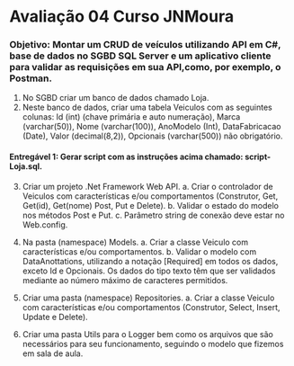 # Avaliação 04 Curso JNMoura

### Objetivo: Montar um CRUD de veículos utilizando API em C#, base de dados no SGBD SQL Server e um aplicativo cliente para validar as requisições em sua API,como, por exemplo, o Postman.

1) No SGBD criar um banco de dados chamado Loja.
2) Neste banco de dados, criar uma tabela Veiculos com as seguintes colunas: Id (int)
(chave primária e auto numeração), Marca (varchar(50)), Nome (varchar(100)),
AnoModelo (Int), DataFabricacao (Date), Valor (decimal(8,2)), Opcionais (varchar(500))
não obrigatório.
#### Entregável 1: Gerar script com as instruções acima chamado: script-Loja.sql.

3) Criar um projeto .Net Framework Web API.
  a. Criar o controlador de Veiculos com características e/ou comportamentos
    (Construtor, Get, Get(id), Get(nome) Post, Put e Delete).
  b. Validar o estado do modelo nos métodos Post e Put.
  c. Parâmetro string de conexão deve estar no Web.config.
4) Na pasta (namespace) Models.
  a. Criar a classe Veiculo com características e/ou comportamentos.
  b. Validar o modelo com DataAnottations, utilizando a notação [Required] em todos
  os dados, exceto Id e Opcionais. Os dados do tipo texto têm que ser validados
  mediante ao número máximo de caracteres permitidos.

5) Criar uma pasta (namespace) Repositories.
  a. Criar a classe Veiculo com características e/ou comportamentos (Construtor,
  Select, Insert, Update e Delete).

6) Criar uma pasta Utils para o Logger bem como os arquivos que são necessários para seu
funcionamento, seguindo o modelo que fizemos em sala de aula.
